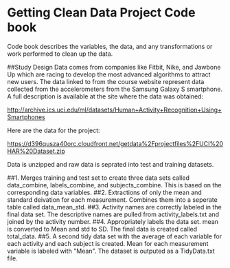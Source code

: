# Getting Clean Data Project Code book

Code book describes the variables, the data, and any transformations or work performed to clean up the data.

##Study Design
Data comes from companies like Fitbit, Nike, and Jawbone Up which are racing to develop the most advanced algorithms to attract new users. The data linked to from the course website represent data collected from the accelerometers from the Samsung Galaxy S smartphone. A full description is available at the site where the data was obtained:

http://archive.ics.uci.edu/ml/datasets/Human+Activity+Recognition+Using+Smartphones

Here are the data for the project:

https://d396qusza40orc.cloudfront.net/getdata%2Fprojectfiles%2FUCI%20HAR%20Dataset.zip

Data is unzipped and raw data is seprated into test and training datasets.

##1. Merges training and test set to create three data sets called data_combine, labels_combine, and subjects_combine. This is based on the corresponding data variables.
##2. Extractions of only the mean and standard deivation for each measurement. Combines them into a seperate table called data_mean_std.
##3. Activity names are correctly labeled in the final data set. The descriptive names are pulled from activity_labels.txt and joined by the activity number.
##4. Appropriately labels the data set. mean is converted to Mean and std to SD. The final data is created called total_data.
##5. A second tidy data set with the average of each variable for each activity and each subject is created. Mean for each measurement variable is labeled with "Mean". The dataset is outputed as a TidyData.txt file.

